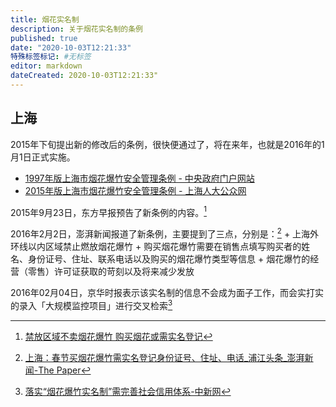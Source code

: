 ```yaml
---
title: 烟花实名制
description: 关于烟花实名制的条例
published: true
date: "2020-10-03T12:21:33"
特殊标签标记: #无标签
editor: markdown
dateCreated: 2020-10-03T12:21:33"
---
```


## 上海

2015年下旬提出新的修改后的条例，很快便通过了，将在来年，也就是2016年的1月1日正式实施。

+ [1997年版上海市烟花爆竹安全管理条例 - 中央政府门户网站](https://web.archive.org/web/20111121035502/http://www.gov.cn/ztzl/content_172778.htm)
+ [2015年版上海市烟花爆竹安全管理条例 - 上海人大公众网](https://web.archive.org/web/20201003104201/http://www.spcsc.sh.cn/shrdgzw/node4/node22/node36/n116/u1ai120465.html)

2015年9月23日，东方早报预告了新条例的内容。[^u1ai116624]

[^u1ai116624]: [禁放区域不卖烟花爆竹 购买烟花或需实名登记](https://web.archive.org/web/20201003104254/http://www.spcsc.sh.cn/n1939/n1944/n1945/n2436/u1ai116624.html)

2016年2月2日，澎湃新闻报道了新条例，主要提到了三点，分别是：[^newsDetail_forward_1428393]
    + 上海外环线以内区域禁止燃放烟花爆竹
    + 购买烟花爆竹需要在销售点填写购买者的姓名、身份证号、住址、联系电话以及购买的烟花爆竹类型等信息
    + 烟花爆竹的经营（零售）许可证获取的苛刻以及将来减少发放

[^newsDetail_forward_1428393]: [上海：春节买烟花爆竹需实名登记身份证号、住址、电话_浦江头条_澎湃新闻-The Paper](https://web.archive.org/web/20170511205607/http://www.thepaper.cn/newsDetail_forward_1428393)

2016年02月04日，京华时报表示该实名制的信息不会成为面子工作，而会实打实的录入「大规模监控项目」进行交叉检索[^7748294]

[^7748294]: [落实“烟花爆竹实名制”需完善社会信用体系-中新网](https://web.archive.org/web/20201003104713/https://www.chinanews.com/gn/2016/02-04/7748294.shtml)

<!--
[多地明确春节禁限放政策 这些城市买爆竹需实名制-新华网](https://web.archive.org/web/20200807005837/http://www.xinhuanet.com/politics/2019-02/02/c_1124078038.htm)

[周日起烟花爆竹实名销售-新华网](https://web.archive.org/web/20201003103037/http://www.bj.xinhuanet.com/2020-01/17/c_1125474917.htm)

[购买烟花爆竹继续实行实名制-新华网](https://web.archive.org/web/20200808131052/http://www.bj.xinhuanet.com/2020-01/02/c_1125415836.htm)
-->
